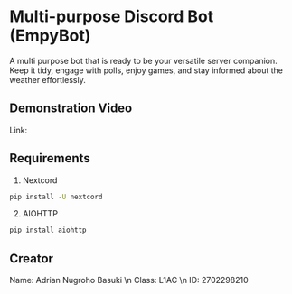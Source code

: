 # Multi-purpose Discord Bot (EmpyBot)
A multi purpose bot that is ready to be your versatile server companion. Keep it tidy, engage with polls, enjoy games, and stay informed about the weather effortlessly.

## Demonstration Video
Link: 

## Requirements

1. Nextcord
```sh
pip install -U nextcord
```

2. AIOHTTP
```sh
pip install aiohttp
```

## Creator
Name: Adrian Nugroho Basuki \n
Class: L1AC \n
ID: 2702298210
